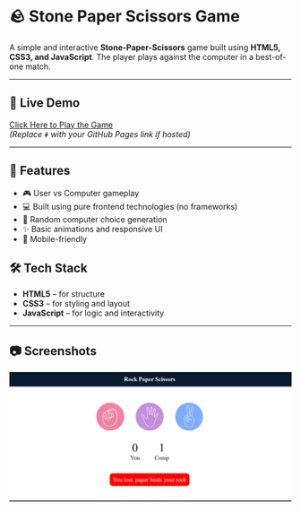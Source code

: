 # 🪨 Stone Paper Scissors Game

A simple and interactive **Stone-Paper-Scissors** game built using **HTML5, CSS3, and JavaScript**. The player plays against the computer in a best-of-one match.

---

## 🔗 Live Demo

[Click Here to Play the Game](#)  
*(Replace `#` with your GitHub Pages link if hosted)*

---

## 📌 Features

- 🎮 User vs Computer gameplay
- 💻 Built using pure frontend technologies (no frameworks)
- 🔁 Random computer choice generation
- ✨ Basic animations and responsive UI
- 📱 Mobile-friendly


## 🛠️ Tech Stack

- **HTML5** – for structure  
- **CSS3** – for styling and layout  
- **JavaScript** – for logic and interactivity

---
## 📷 Screenshots

![image alt](https://github.com/sonukumar5043/stone-paper-scissors-game-using-Html5-Css-Js/blob/eb90f110adc7479ac0a1fe4adfc4d24cc5beea45/Screenshot%202025-07-21%20230737.png?raw=true)


